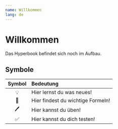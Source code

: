 ```yaml
---
name: Willkommen
lang: de
---
```


# Willkommen

Das Hyperbook befindet sich noch im Aufbau.

## Symbole

| Symbol | Bedeutung                         |
| :----: | :-------------------------------- |
|   💡   | Hier lernst du was neues!         |
|   🔖   | Hier findest du wichtige Formeln! |
|   🖊    | Hier kannst du üben!              |
|   ✅   | Hier kannst du dich testen!       |
